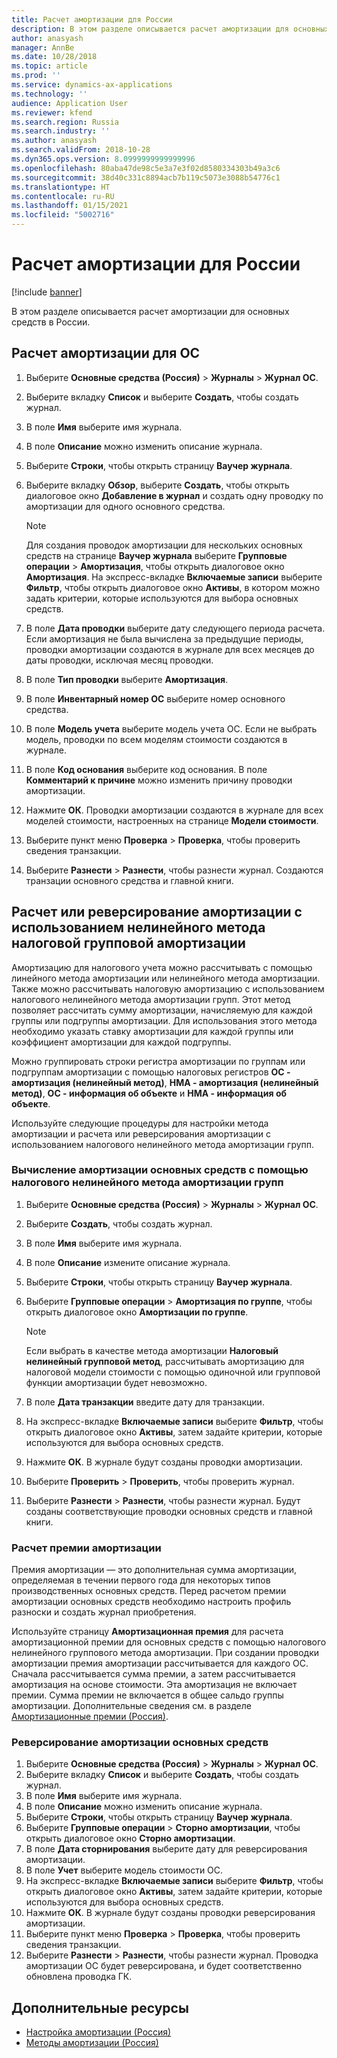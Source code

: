 ```yaml
---
title: Расчет амортизации для России
description: В этом разделе описывается расчет амортизации для основных средств в России.
author: anasyash
manager: AnnBe
ms.date: 10/28/2018
ms.topic: article
ms.prod: ''
ms.service: dynamics-ax-applications
ms.technology: ''
audience: Application User
ms.reviewer: kfend
ms.search.region: Russia
ms.search.industry: ''
ms.author: anasyash
ms.search.validFrom: 2018-10-28
ms.dyn365.ops.version: 8.0999999999999996
ms.openlocfilehash: 80aba47de98c5e3a7e3f02d8580334303b49a3c6
ms.sourcegitcommit: 38d40c331c8894acb7b119c5073e3088b54776c1
ms.translationtype: HT
ms.contentlocale: ru-RU
ms.lasthandoff: 01/15/2021
ms.locfileid: "5002716"
---
```

# <a name="calculate-depreciation-for-russia"></a>Расчет амортизации для России

[!include [banner](../includes/banner.md)]

В этом разделе описывается расчет амортизации для основных средств в России.

## <a name="calculate-fixed-asset-depreciation"></a>Расчет амортизации для ОС

1. Выберите **Основные средства (Россия)** \> **Журналы** \> **Журнал ОС**.
2. Выберите вкладку **Список** и выберите **Создать**, чтобы создать журнал.
3. В поле **Имя** выберите имя журнала.
4. В поле **Описание** можно изменить описание журнала.
5. Выберите **Строки**, чтобы открыть страницу **Ваучер журнала**.
6. Выберите вкладку **Обзор**, выберите **Создать**, чтобы открыть диалоговое окно **Добавление в журнал** и создать одну проводку по амортизации для одного основного средства.

    > [!NOTE]
    > Для создания проводок амортизации для нескольких основных средств на странице **Ваучер журнала** выберите **Групповые операции** \> **Амортизация**, чтобы открыть диалоговое окно **Амортизация**. На экспресс-вкладке **Включаемые записи** выберите **Фильтр**, чтобы открыть диалоговое окно **Активы**, в котором можно задать критерии, которые используются для выбора основных средств.

7. В поле **Дата проводки** выберите дату следующего периода расчета. Если амортизация не была вычислена за предыдущие периоды, проводки амортизации создаются в журнале для всех месяцев до даты проводки, исключая месяц проводки.
8. В поле **Тип проводки** выберите **Амортизация**.
9. В поле **Инвентарный номер ОС** выберите номер основного средства.
10. В поле **Модель учета** выберите модель учета ОС. Если не выбрать модель, проводки по всем моделям стоимости создаются в журнале.
11. В поле **Код основания** выберите код основания. В поле **Комментарий к причине** можно изменить причину проводки амортизации.
13. Нажмите **ОК**. Проводки амортизации создаются в журнале для всех моделей стоимости, настроенных на странице **Модели стоимости**.
14. Выберите пункт меню **Проверка** \> **Проверка**, чтобы проверить сведения транзакции.
15. Выберите **Разнести** \> **Разнести**, чтобы разнести журнал. Создаются транзации основного средства и главной книги.

## <a name="calculate-or-reverse-depreciation-by-using-the-tax-non-linear-group-depreciation-method"></a>Расчет или реверсирование амортизации с использованием нелинейного метода налоговой групповой амортизации 

Амортизацию для налогового учета можно рассчитывать с помощью линейного метода амортизации или нелинейного метода амортизации. Также можно рассчитывать налоговую амортизацию с использованием налогового нелинейного метода амортизации групп. Этот метод позволяет рассчитать сумму амортизации, начисляемую для каждой группы или подгруппы амортизации. Для использования этого метода необходимо указать ставку амортизации для каждой группы или коэффициент амортизации для каждой подгруппы.

Можно группировать строки регистра амортизации по группам или подгруппам амортизации с помощью налоговых регистров **ОС - амортизация (нелинейный метод)**, **НМА - амортизация (нелинейный метод)**, **ОC - информация об объекте** и **НМА - информация об объекте**.

Используйте следующие процедуры для настройки метода амортизации и расчета или реверсирования амортизации с использованием налогового нелинейного метода амортизации групп.

### <a name="calculate-fixed-asset-depreciation-by-using-the-tax-non-linear-group-method"></a>Вычисление амортизации основных средств с помощью налогового нелинейного метода амортизации групп

1. Выберите **Основные средства (Россия)** \> **Журналы** \> **Журнал ОС**.
2. Выберите **Создать**, чтобы создать журнал.
3. В поле **Имя** выберите имя журнала.
4. В поле **Описание** измените описание журнала.
5. Выберите **Строки**, чтобы открыть страницу **Ваучер журнала**.
6. Выберите **Групповые операции** \> **Амортизация по группе**, чтобы открыть диалоговое окно **Амортизации по группе**.

    > [!NOTE]
    > Если выбрать в качестве метода амортизации **Налоговый нелинейный групповой метод**, рассчитывать амортизацию для налоговой модели стоимости с помощью одиночной или групповой функции амортизации будет невозможно.

7. В поле **Дата транзакции** введите дату для транзакции.
8. На экспресс-вкладке **Включаемые записи** выберите **Фильтр**, чтобы открыть диалоговое окно **Активы**, затем задайте критерии, которые используются для выбора основных средств.
9. Нажмите **ОК**. В журнале будут созданы проводки амортизации.
10. Выберите **Проверить** \> **Проверить**, чтобы проверить журнал.
11. Выберите **Разнести** \> **Разнести**, чтобы разнести журнал. Будут созданы соответствующие проводки основных средств и главной книги.

### <a name="calculating-a-depreciation-bonus"></a>Расчет премии амортизации

Премия амортизации — это дополнительная сумма амортизации, определяемая в течении первого года для некоторых типов производственных основных средств. Перед расчетом премии амортизации основных средств необходимо настроить профиль разноски и создать журнал приобретения.

Используйте страницу **Амортизационная премия** для расчета амортизационной премии для основных средств с помощью налогового нелинейного группового метода амортизации. При создании проводки амортизации премия амортизации рассчитывается для каждого ОС. Сначала рассчитывается сумма премии, а затем рассчитывается амортизация на основе стоимости. Эта амортизация не включает премии. Сумма премии не включается в общее сальдо группы амортизации. Дополнительные сведения см. в разделе [Амортизационные премии (Россия)](rus-bonus-depreciation.md).

### <a name="reverse-fixed-asset-depreciation"></a>Реверсирование амортизации основных средств

1. Выберите **Основные средства (Россия)** \> **Журналы** \> **Журнал ОС**.
2. Выберите вкладку **Список** и выберите **Создать**, чтобы создать журнал.
3. В поле **Имя** выберите имя журнала.
4. В поле **Описание** можно изменить описание журнала.
5. Выберите **Строки**, чтобы открыть страницу **Ваучер журнала**.
6. Выберите **Групповые операции** \> **Сторно амортизации**, чтобы открыть диалоговое окно **Сторно амортизации**.
7. В поле **Дата сторнирования** выберите дату для реверсирования амортизации.
8. В поле **Учет** выберите модель стоимости ОС.
9. На экспресс-вкладке **Включаемые записи** выберите **Фильтр**, чтобы открыть диалоговое окно **Активы**, затем задайте критерии, которые используются для выбора основных средств.
10. Нажмите **ОК**. В журнале будут созданы проводки реверсирования амортизации.
11. Выберите пункт меню **Проверка** \> **Проверка**, чтобы проверить сведения транзакции.
12. Выберите **Разнести** \> **Разнести**, чтобы разнести журнал. Проводка амортизации ОС будет реверсирована, и будет соответственно обновлена проводка ГК.

## <a name="additional-resources"></a>Дополнительные ресурсы

- [Настройка амортизации (Россия)](rus-depreciation-setup.md)
- [Методы амортизации (Россия)](rus-depreciation-methods.md)
